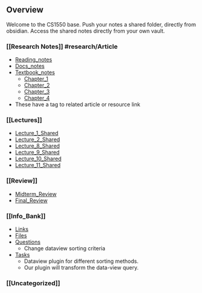 ## Overview
Welcome to the CS1550 base. Push your notes a shared folder, directly from obsidian. Access the shared notes directly from your own vault. 
### [[Research Notes]] #research/Article
- [Reading_notes](obsidian://open?vault=hack-vault&file=Reading_notes)
- [Docs_notes](obsidian://open?vault=hack-vault&file=Docs_notes)
- [Textbook_notes](obsidian://open?vault=hack-vault&file=Textbook_notes)
	- [Chapter_1](obsidian://open?vault=hack-vault&file=Chapter_1)
	- [Chapter_2](obsidian://open?vault=hack-vault&file=Chapter_2)
	- [Chapter_3](obsidian://open?vault=hack-vault&file=Chapter_3)
	- [Chapter_4](obsidian://open?vault=hack-vault&file=Chapter_4)
- These have a tag to related article or resource link
### [[Lectures]]
- [Lecture_1_Shared](obsidian://open?vault=hack-vault&file=Lecture_1_Shared)
- [Lecture_2_Shared](obsidian://open?vault=hack-vault&file=Lecture_2_Shared)
- [Lecture_8_Shared](obsidian://open?vault=hack-vault&file=Lecture_8_Shared)
- [Lecture_9_Shared](obsidian://open?vault=hack-vault&file=Lecture_9_Shared)
- [Lecture_10_Shared](obsidian://open?vault=hack-vault&file=Lecture_10_Shared)
- [Lecture_11_Shared](obsidian://open?vault=hack-vault&file=Lecture_11_Shared)
### [[Review]]
- [Midterm_Review](obsidian://open?vault=hack-vault&file=Midterm_Review)
- [Final_Review](obsidian://open?vault=hack-vault&file=Final_Review)
### [[Info_Bank]]
- [Links](obsidian://open?vault=hack-vault&file=Links)
- [Files](obsidian://open?vault=hack-vault&file=Files)
- [Questions](obsidian://open?vault=hack-vault&file=Questions)
	- Change dataview sorting criteria
- [Tasks](obsidian://open?vault=hack-vault&file=Tasks)
	- Dataview plugin for different sorting methods.
	- Our plugin will transform the data-view query.

### [[Uncategorized]]
